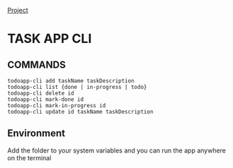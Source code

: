 [Project](https://roadmap.sh/projects/task-tracker)
# TASK APP CLI 

## COMMANDS
```shell
todoapp-cli add taskName taskDescription
todoapp-cli list {done | in-progress | todo}
todoapp-cli delete id
todoapp-cli mark-done id
todoapp-cli mark-in-progress id
todoapp-cli update id taskName taskDescription
```

## Environment
Add the folder to your system variables and you can run the app anywhere on the terminal
